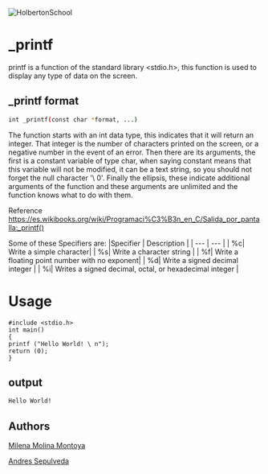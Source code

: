 ![HolbertonSchool](https://www.holbertonschool.com/holberton-logo.png)

# _printf

printf is a function of the standard library <stdio.h>, this function is used to display any type of data on the screen.

## _printf format
```bash
int _printf(const char *format, ...)
```
The function starts with an int data type, this indicates that it will return an integer. That integer is the number of characters printed on the screen, or a negative number in the event of an error.
Then there are its arguments, the first is a constant variable of type char, when saying constant means that this variable will not be modified, it can be a text string, so you should not forget the null character '\ 0'.
Finally the ellipsis, these indicate additional arguments of the function and these arguments are unlimited and the function knows what to do with them.

Reference  https://es.wikibooks.org/wiki/Programaci%C3%B3n_en_C/Salida_por_pantalla:_printf()

Some of these Specifiers are:
|Specifier   |  Description |
| ---    | --- |
| %c| Write a simple character|
| %s| Write a character string |
| %f| Write a floating point number with no exponent|
| %d| Write a signed decimal integer |
| %i| Writes a signed decimal, octal, or hexadecimal integer |

# Usage

```
#include <stdio.h>
int main()
{
printf ("Hello World! \ n");
return (0);
}
```

## output
```bash
Hello World!
```
## Authors

[Milena Molina Montoya](https://github.com/MIlenaMontoya/printf)

[Andres Sepulveda](https://github.com/andi-s0106)
